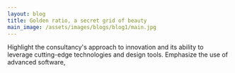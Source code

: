 ```yaml
---
layout: blog
title: Golden ratio, a secret grid of beauty
main_image: /assets/images/blogs/blog1/main.jpg
---
```


Highlight the consultancy's approach to innovation and its ability to leverage cutting-edge technologies and design tools. Emphasize the use of advanced software,